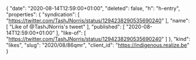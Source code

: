 {
  "date": "2020-08-14T12:59:00+01:00",
  "deleted": false,
  "h": "h-entry",
  "properties": {
    "syndication": [
      "https://twitter.com/TashJNorris/status/1294238290535690240"
    ],
    "name": [
      "Like of @TashJNorris's tweet"
    ],
    "published": [
      "2020-08-14T12:59:00+01:00"
    ],
    "like-of": [
      "https://twitter.com/TashJNorris/status/1294238290535690240"
    ]
  },
  "kind": "likes",
  "slug": "2020/08/86qmr",
  "client_id": "https://indigenous.realize.be"
}
